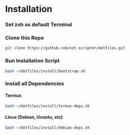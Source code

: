 # Installation

### Set zsh as default Terminal

### Clone this Repo

```bash
git clone https://github.com/not-scripter/dotfiles.git
```

### Run Installation Script

```bash
bash ~/dotfiles/install/bootstrap.sh
```

### Install all Dependencies

#### Termux

```bash
bash ~/dotfiles/install/termux-deps.sh
```

#### Linux (Debian, Uvuntu, etc)

```bash
bash ~/dotfiles/install/debian-deps.sh
```
